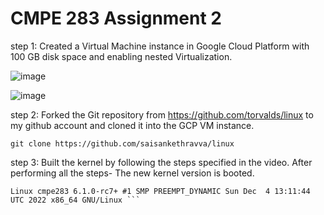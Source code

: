 # CMPE 283 Assignment 2

step 1: Created a Virtual Machine instance in Google Cloud Platform with 100 GB disk space and enabling nested Virtualization.  

![image](https://user-images.githubusercontent.com/38378122/205823594-48fcb850-dffd-4473-beb3-da84d691a95a.png)  


![image](https://user-images.githubusercontent.com/38378122/205823686-2e9011f3-e6cc-4e6f-b76b-6f02d31e9370.png)


step 2:  Forked the Git repository from https://github.com/torvalds/linux to my github account and cloned it into the GCP VM instance.   

```git clone https://github.com/saisankethravva/linux ```

step 3: Built the kernel by following the steps specified in the video. After performing all the steps- The new kernel version is booted.   
   
``` saisanketh_ravva@cmpe283:~$ uname -a
Linux cmpe283 6.1.0-rc7+ #1 SMP PREEMPT_DYNAMIC Sun Dec  4 13:11:44 UTC 2022 x86_64 GNU/Linux ```

